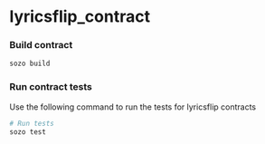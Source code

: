 # lyricsflip_contract

### Build contract

```bash
sozo build 
```

### Run contract tests

Use the following command to run the tests for lyricsflip contracts

```bash
# Run tests
sozo test
```